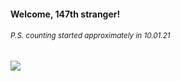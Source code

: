 #### Welcome, 147th stranger!

###### <sup>P.S. counting started approximately in 10.01.21</sup>

<img src="https://kraftwerk28.pp.ua/vcnt.png"></img>
